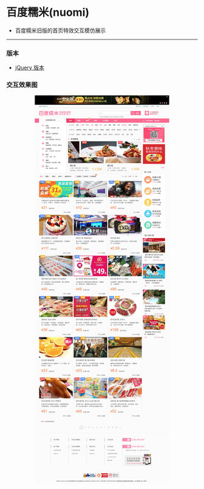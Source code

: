 # 百度糯米(nuomi)

- 百度糯米旧版的首页特效交互模仿展示
--- 

### 版本

- [jQuery 版本](https://github.com/johnnynode/nuomi/tree/jquery)

### 交互效果图

<div align=center>
  <img src="./pic/nuomi.jpg"/>
</div>